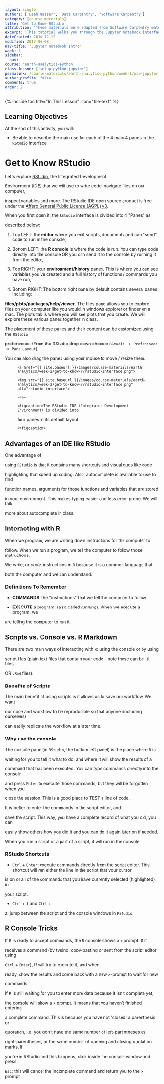 ```yaml
---
layout: single
authors: ['Leah Wasser', 'Data Carpentry', 'Software Carpentry']
category: [course-materials]
title: 'Get to Know RStudio'
attribution: 'These materials were adapted from Software Carpentry materials by Earth Lab.'
excerpt: 'This tutorial walks you through the Jupyter notebook interface.'
dateCreated: 2016-12-12
modified: 2017-06-08
nav-title: 'Jupyter notebook Intro'
week: 1
sidebar:
  nav:
course: 'earth-analytics-python'
class-lesson: ['setup-python-jupyter']
permalink: /course-materials/earth-analytics-python/week-1/use-jupyter-notebook-interface/
author_profile: false
comments: true
order: 2
---
```




{% include toc title="In This Lesson" icon="file-text" %}





<div class='notice--success' markdown="1">



## <i class="fa fa-graduation-cap" aria-hidden="true"></i> Learning Objectives

At the end of this activity, you will:



* Be able to describe the main use for each of the 4 main 4 panes in the `RStudio` interface



</div>



# Get to Know RStudio



Let's explore [RStudio](https://www.rstudio.com/), the Integrated Development

Environment (IDE) that we will use to write code, navigate files on our computer,

inspect variables and more. The RStudio IDE open source product is free under the [Affero General Public License (AGPL) v3](https://www.gnu.org/licenses/agpl-3.0.en.html).



When you first open it, the `RStudio` interface is divided into 4 "Panes" as

described below:



1. Top LEFT: the **editor** where you edit scripts, documents and can "send" code to run in the console,

2. Bottom LEFT: the **R console** is where the code is run. You can type code directly into the console OR you can send it to the console by running it from the editor,

3. Top RIGHT: your **environment/history** panes. This is where you can see variables you've created and a full history of functions / commands you have run,

4. Bottom RIGHT: The bottom right pane by default contains several panes including:

**files/plots/packages/help/viewer**. The files pane allows you to explore files on your computer like you would in windows explorer or finder on a mac. The plots tab is where you will see plots that you create. We will explore these various panes together in class.



The placement of these panes and their content can be customized using the `RStudio`

preferences: (From the RStudio drop down choose: `RStudio -> Preferences -> Pane Layout`).

You can also drag the panes using your mouse to move / resize them.



<figure>

	<a href="{{ site.baseurl }}/images/course-materials/earth-analytics/week-2/get-to-know-r/rstudio-interface.png">

	<img src="{{ site.baseurl }}/images/course-materials/earth-analytics/week-2/get-to-know-r/rstudio-interface.png" alt="rstudio interface">

	</a>

	<figcaption>The RStudio IDE (Integrated Development Environment) is divided into

  four panes in its default layout.

	</figcaption>

</figure>



## Advantages of an IDE like RStudio

One advantage of

using `RStudio` is that it contains many shortcuts and visual cues like code

highlighting that speed up coding. Also, autocomplete is available to use to find

function names, arguments for those functions and variables that are stored

in your environment. This makes typing easier and less error-prone. We will talk

more about autocomplete in class.



## Interacting with R



When we program, we are writing down instructions for the computer to

follow. When we run a program, we tell the computer to follow those instructions.

We write, or *code*, instructions in `R` because it is a common language that

both the computer and we can understand.



### Definitions To Remember



* **COMMANDS**: the "instructions" that we tell the computer to follow

* **EXECUTE** a program: (also called *running*). When we execute a program, we

are telling the computer to run it.



## Scripts vs. Console vs. R Markdown



There are two main ways of interacting with `R`: using the console or by using

script files (plain text files that contain your code - note these can be `.R` files

OR `.Rmd` files).



### Benefits of Scripts

The main benefit of using scripts is it allows us to save our workflow. We want

our code and workflow to be reproducible so that anyone (including ourselves)

can easily replicate the workflow at a later time.



### Why use the console

The console pane (in `RStudio`, the bottom left panel) is the place where `R` is

waiting for you to tell it what to do, and where it will show the results of a

command that has been executed. You can type commands directly into the console

and press `Enter` to execute those commands, but they will be forgotten when you

close the session. This is a good place to TEST a line of code.



It is better to enter the commands in the script editor, and

save the script. This way, you have a complete record of what you did, you can

easily show others how you did it and you can do it again later on if needed.

When you run a script or a part of a script, it will run in the console.



### RStudio Shortcuts



* <kbd>`Ctrl`</kbd> + <kbd>`Enter`</kbd>: execute commands directly from the script editor. This shortcut will run either the line in the script that your cursor

is on or all of the commands that you have currently selected (highlighted) in

your script.

* <kbd>`Ctrl`</kbd> + <kbd>`1`</kbd> and <kbd>`Ctrl`</kbd> +

<kbd>`2`</kbd>: jump between the script and the console windows in `RStudio`.



## R Console Tricks



If `R` is ready to accept commands, the `R` console shows a `>` prompt. If it

receives a command (by typing, copy-pasting or sent from the script editor using

<kbd>`Ctrl`</kbd> + <kbd>`Enter`</kbd>), R will try to execute it, and when

ready, show the results and come back with a new `>`-prompt to wait for new

commands.



If `R` is still waiting for you to enter more data because it isn't complete yet,

the console will show a `+` prompt. It means that you haven't finished entering

a complete command. This is because you have not 'closed' a parenthesis or

quotation, i.e. you don't have the same number of left-parentheses as

right-parentheses, or the same number of opening and closing quotation marks. If

you're in RStudio and this happens, click inside the console window and press

`Esc`; this will cancel the incomplete command and return you to the `>` prompt.

